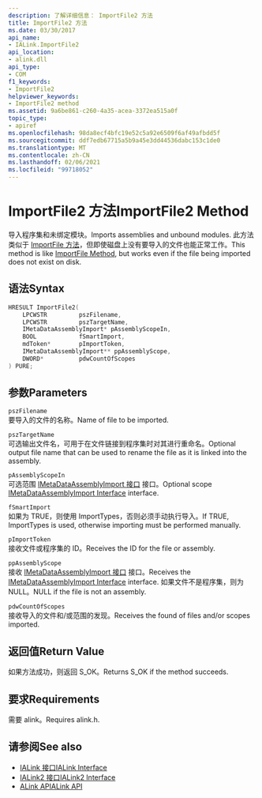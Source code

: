 ```yaml
---
description: 了解详细信息： ImportFile2 方法
title: ImportFile2 方法
ms.date: 03/30/2017
api_name:
- IALink.ImportFile2
api_location:
- alink.dll
api_type:
- COM
f1_keywords:
- ImportFile2
helpviewer_keywords:
- ImportFile2 method
ms.assetid: 9a6be861-c260-4a35-acea-3372ea515a0f
topic_type:
- apiref
ms.openlocfilehash: 98da8ecf4bfc19e52c5a92e6509f6af49afbdd5f
ms.sourcegitcommit: ddf7edb67715a5b9a45e3dd44536dabc153c1de0
ms.translationtype: MT
ms.contentlocale: zh-CN
ms.lasthandoff: 02/06/2021
ms.locfileid: "99718052"
---
```

# <a name="importfile2-method"></a><span data-ttu-id="55ecd-103">ImportFile2 方法</span><span class="sxs-lookup"><span data-stu-id="55ecd-103">ImportFile2 Method</span></span>

<span data-ttu-id="55ecd-104">导入程序集和未绑定模块。</span><span class="sxs-lookup"><span data-stu-id="55ecd-104">Imports assemblies and unbound modules.</span></span> <span data-ttu-id="55ecd-105">此方法类似于 [ImportFile 方法](importfile-method.md)，但即使磁盘上没有要导入的文件也能正常工作。</span><span class="sxs-lookup"><span data-stu-id="55ecd-105">This method is like [ImportFile Method](importfile-method.md), but works even if the file being imported does not exist on disk.</span></span>  
  
## <a name="syntax"></a><span data-ttu-id="55ecd-106">语法</span><span class="sxs-lookup"><span data-stu-id="55ecd-106">Syntax</span></span>  
  
```cpp  
HRESULT ImportFile2(  
    LPCWSTR         pszFilename,  
    LPCWSTR         pszTargetName,  
    IMetaDataAssemblyImport* pAssemblyScopeIn,  
    BOOL            fSmartImport,  
    mdToken*        pImportToken,  
    IMetaDataAssemblyImport** ppAssemblyScope,  
    DWORD*          pdwCountOfScopes  
) PURE;  
```  
  
## <a name="parameters"></a><span data-ttu-id="55ecd-107">参数</span><span class="sxs-lookup"><span data-stu-id="55ecd-107">Parameters</span></span>  

 `pszFilename`  
 <span data-ttu-id="55ecd-108">要导入的文件的名称。</span><span class="sxs-lookup"><span data-stu-id="55ecd-108">Name of file to be imported.</span></span>  
  
 `pszTargetName`  
 <span data-ttu-id="55ecd-109">可选输出文件名，可用于在文件链接到程序集时对其进行重命名。</span><span class="sxs-lookup"><span data-stu-id="55ecd-109">Optional output file name that can be used to rename the file as it is linked into the assembly.</span></span>  
  
 `pAssemblyScopeIn`  
 <span data-ttu-id="55ecd-110">可选范围 [IMetaDataAssemblyImport 接口](../metadata/imetadataassemblyimport-interface.md) 接口。</span><span class="sxs-lookup"><span data-stu-id="55ecd-110">Optional scope [IMetaDataAssemblyImport Interface](../metadata/imetadataassemblyimport-interface.md) interface.</span></span>  
  
 `fSmartImport`  
 <span data-ttu-id="55ecd-111">如果为 TRUE，则使用 ImportTypes，否则必须手动执行导入。</span><span class="sxs-lookup"><span data-stu-id="55ecd-111">If TRUE, ImportTypes is used, otherwise importing must be performed manually.</span></span>  
  
 `pImportToken`  
 <span data-ttu-id="55ecd-112">接收文件或程序集的 ID。</span><span class="sxs-lookup"><span data-stu-id="55ecd-112">Receives the ID for the file or assembly.</span></span>  
  
 `ppAssemblyScope`  
 <span data-ttu-id="55ecd-113">接收 [IMetaDataAssemblyImport 接口](../metadata/imetadataassemblyimport-interface.md) 接口。</span><span class="sxs-lookup"><span data-stu-id="55ecd-113">Receives the [IMetaDataAssemblyImport Interface](../metadata/imetadataassemblyimport-interface.md) interface.</span></span> <span data-ttu-id="55ecd-114">如果文件不是程序集，则为 NULL。</span><span class="sxs-lookup"><span data-stu-id="55ecd-114">NULL if the file is not an assembly.</span></span>  
  
 `pdwCountOfScopes`  
 <span data-ttu-id="55ecd-115">接收导入的文件和/或范围的发现。</span><span class="sxs-lookup"><span data-stu-id="55ecd-115">Receives the found of files and/or scopes imported.</span></span>  
  
## <a name="return-value"></a><span data-ttu-id="55ecd-116">返回值</span><span class="sxs-lookup"><span data-stu-id="55ecd-116">Return Value</span></span>  

 <span data-ttu-id="55ecd-117">如果方法成功，则返回 S_OK。</span><span class="sxs-lookup"><span data-stu-id="55ecd-117">Returns S_OK if the method succeeds.</span></span>  
  
## <a name="requirements"></a><span data-ttu-id="55ecd-118">要求</span><span class="sxs-lookup"><span data-stu-id="55ecd-118">Requirements</span></span>  

 <span data-ttu-id="55ecd-119">需要 alink。</span><span class="sxs-lookup"><span data-stu-id="55ecd-119">Requires alink.h.</span></span>  
  
## <a name="see-also"></a><span data-ttu-id="55ecd-120">请参阅</span><span class="sxs-lookup"><span data-stu-id="55ecd-120">See also</span></span>

- [<span data-ttu-id="55ecd-121">IALink 接口</span><span class="sxs-lookup"><span data-stu-id="55ecd-121">IALink Interface</span></span>](ialink-interface.md)
- [<span data-ttu-id="55ecd-122">IALink2 接口</span><span class="sxs-lookup"><span data-stu-id="55ecd-122">IALink2 Interface</span></span>](ialink2-interface.md)
- [<span data-ttu-id="55ecd-123">ALink API</span><span class="sxs-lookup"><span data-stu-id="55ecd-123">ALink API</span></span>](index.md)
